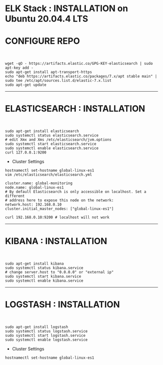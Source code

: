 # ELK Stack : INSTALLATION on Ubuntu 20.04.4 LTS

# CONFIGURE REPO


<br>

```
wget -qO - https://artifacts.elastic.co/GPG-KEY-elasticsearch | sudo apt-key add -
sudo apt-get install apt-transport-https
echo "deb https://artifacts.elastic.co/packages/7.x/apt stable main" | sudo tee /etc/apt/sources.list.d/elastic-7.x.list
sudo apt-get update
```

------------------------------------------------------------

# ELASTICSEARCH : INSTALLATION


<br>

```
sudo apt-get install elasticsearch
sudo systemctl status elasticsearch.service
# edit Xmx and Xms /etc/elasticsearch/jvm.options
sudo systemctl start elasticsearch.service
sudo systemctl enable elasticsearch.service
curl 127.0.0.1:9200
```

* Cluster Settings

```
hostnamectl set-hostname global-linux-es1
vim /etc/elasticsearch/elasticsearch.yml

cluster.name: global-monitoring
node.name: global-linux-es1
# By default Elasticsearch is only accessible on localhost. Set a different 
# address here to expose this node on the network:
network.host: 192.168.0.10
cluster.initial_master_nodes: ["global-linux-es1"]

curl 192.168.0.10:9200 # localhost will not work
```

------------------------------------------------------------

# KIBANA : INSTALLATION


<br>

```
sudo apt-get install kibana
sudo systemctl status kibana.service
# change server.host to "0.0.0.0" or "external ip"
sudo systemctl start kibana.service
sudo systemctl enable kibana.service
```

------------------------------------------------------------

# LOGSTASH : INSTALLATION


<br>

```
sudo apt-get install logstash
sudo systemctl status logstash.service
sudo systemctl start logstash.service
sudo systemctl enable logstash.service
```

* Cluster Settings

```
hostnamectl set-hostname global-linux-es1


```